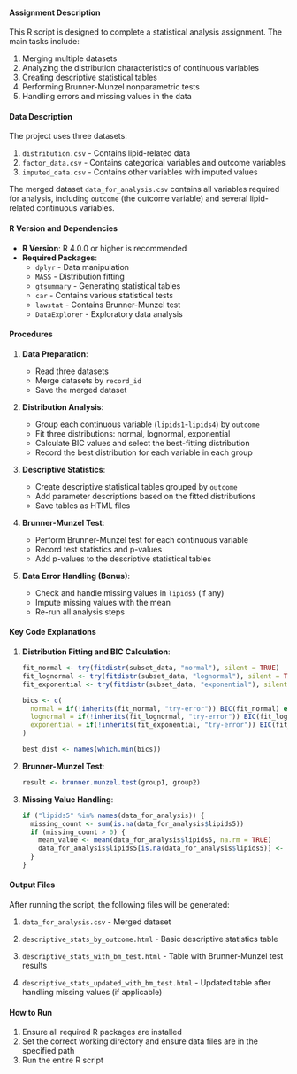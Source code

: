 #### Assignment Description

This R script is designed to complete a statistical analysis assignment. The main tasks include:

1. Merging multiple datasets
2. Analyzing the distribution characteristics of continuous variables
3. Creating descriptive statistical tables
4. Performing Brunner-Munzel nonparametric tests
5. Handling errors and missing values in the data

#### Data Description

The project uses three datasets:
1. `distribution.csv` - Contains lipid-related data
2. `factor_data.csv` - Contains categorical variables and outcome variables
3. `imputed_data.csv` - Contains other variables with imputed values

The merged dataset `data_for_analysis.csv` contains all variables required for analysis, including `outcome` (the outcome variable) and several lipid-related continuous variables.

#### R Version and Dependencies

- **R Version**: R 4.0.0 or higher is recommended
- **Required Packages**:
  - `dplyr` - Data manipulation
  - `MASS` - Distribution fitting
  - `gtsummary` - Generating statistical tables
  - `car` - Contains various statistical tests
  - `lawstat` - Contains Brunner-Munzel test
  - `DataExplorer` - Exploratory data analysis

#### Procedures

1. **Data Preparation**:
   - Read three datasets
   - Merge datasets by `record_id`
   - Save the merged dataset

2. **Distribution Analysis**:
   - Group each continuous variable (`lipids1`-`lipids4`) by `outcome`
   - Fit three distributions: normal, lognormal, exponential
   - Calculate BIC values and select the best-fitting distribution
   - Record the best distribution for each variable in each group

3. **Descriptive Statistics**:
   - Create descriptive statistical tables grouped by `outcome`
   - Add parameter descriptions based on the fitted distributions
   - Save tables as HTML files

4. **Brunner-Munzel Test**:
   - Perform Brunner-Munzel test for each continuous variable
   - Record test statistics and p-values
   - Add p-values to the descriptive statistical tables

5. **Data Error Handling (Bonus)**:
   - Check and handle missing values in `lipids5` (if any)
   - Impute missing values with the mean
   - Re-run all analysis steps

#### Key Code Explanations

1. **Distribution Fitting and BIC Calculation**:

   ```r
   fit_normal <- try(fitdistr(subset_data, "normal"), silent = TRUE)
   fit_lognormal <- try(fitdistr(subset_data, "lognormal"), silent = TRUE)
   fit_exponential <- try(fitdistr(subset_data, "exponential"), silent = TRUE)
   
   bics <- c(
     normal = if(!inherits(fit_normal, "try-error")) BIC(fit_normal) else NA,
     lognormal = if(!inherits(fit_lognormal, "try-error")) BIC(fit_lognormal) else NA,
     exponential = if(!inherits(fit_exponential, "try-error")) BIC(fit_exponential) else NA
   )
   
   best_dist <- names(which.min(bics))
   ```

2. **Brunner-Munzel Test**:

   ```r
   result <- brunner.munzel.test(group1, group2)
   ```

3. **Missing Value Handling**:

   ```r
   if ("lipids5" %in% names(data_for_analysis)) {
     missing_count <- sum(is.na(data_for_analysis$lipids5))
     if (missing_count > 0) {
       mean_value <- mean(data_for_analysis$lipids5, na.rm = TRUE)
       data_for_analysis$lipids5[is.na(data_for_analysis$lipids5)] <- mean_value
     }
   }
   ```

#### Output Files

After running the script, the following files will be generated:

1. `data_for_analysis.csv` - Merged dataset

2. `descriptive_stats_by_outcome.html` - Basic descriptive statistics table
3. `descriptive_stats_with_bm_test.html` - Table with Brunner-Munzel test results
4. `descriptive_stats_updated_with_bm_test.html` - Updated table after handling missing values (if applicable)

#### How to Run

1. Ensure all required R packages are installed
2. Set the correct working directory and ensure data files are in the specified path
3. Run the entire R script

